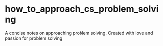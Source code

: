 # how_to_approach_cs_problem_solving
A concise notes on approaching problem solving.  Created with love and passion for problem solving
